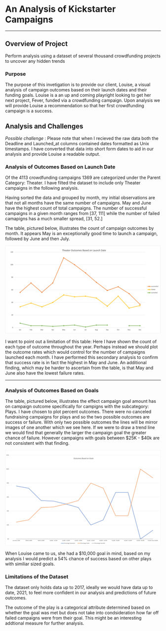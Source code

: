 # An Analysis of Kickstarter Campaigns 
---
## Overview of Project
Perform analysis using a dataset of several thousand crowdfunding projects to uncover any hidden trends

### Purpose
The purpose of this invetigation is to provide our client, Louise, a visual analysis of campaign outcomes based on their launch dates and their funding goals. Louise is a an up and coming playright looking to get her next project, Fever, funded via a crowdfunding campaign. Upon analysis we will provide Louise a recommendation so that her first crowdfunding campaign is a success. 

## Analysis and Challenges
*Possible challenge* : Please note that when I recieved the raw data both the Deadline and Launched_at columns contained dates formatted as Unix timestamps. I have converted that data into short form dates to aid in our analysis and provide Louise a readable output. 

### Analysis of Outcomes Based on Launch Date
Of the 4113 crowdfunding campaigns 1369 are categorized under the Parent Category: Theater. I have filted the dataset to include only Theater campaigns in the following analysis.

Having sorted the data and grouped by month, my initial observations are that not all months have the same number of campaigns. May and June have the highest count of total campaigns. The number of successful campaigns in a given month ranges from [37, 111] while the number of failed camapigns has a much smaller spread, [31, 52.] 

The table, pictured below, illustrates the count of campaign outcomes by month. It appears May is an exceptionally good time to launch a campaign, followed by June and then July. 

![Theater_Outcomes_vs_Launch](https://github.com/cfusco77/kickstarter-analysis/blob/main/Resources/Theater_Outcomes_vs_Launch.png)

I want to point out a limitation of this table: Here I have shown the count of each type of outcome throughout the year. Perhaps instead we should plot the outcome rates which would control for the number of campaigns launched each month. I have performed this secondary analysis to confirm that success rate is in fact the highest in May and June. An additional finding, which may be harder to ascertain from the table, is that May and June also have the lowest failure rates. 

---
### Analysis of Outcomes Based on Goals
The table, pictured below, illustrates the effect campaign goal amount has on campaign outcome specifically for campigns with the subcategory: Plays. I have chosen to plot percent outcomes. There were no canceled fundraising campaigns for plays and so the two possible outcomes are success or failure. With only two possible outcomes the lines will be mirror images of one another which we see here. If we were to draw a trend line we would find that generally the larger the campaign goal the greater chance of failure. However campaigns with goals between $25K - $40k are not consistent with that finding. 

![Outcomes_vs_Goals](https://github.com/cfusco77/kickstarter-analysis/blob/main/Resources/Outcomes_vs_Goals.png) 

When Louise came to us, she had a $10,000 goal in mind, based on my analysis I would predict a 54% chance of success based on other plays with similiar sized goals.

### Limitations of the Dataset
The dataset only holds data up to 2017, ideally we would have data up to date, 2021, to feel more confident in our analysis and predictions of future outcomes.  

The outcome of the play is a categorical attribute determined based on whether the goal was met but does not take into condsideration how far off failed campaigns were from their goal. This might be an interesting addtional measure for further analysis. 


